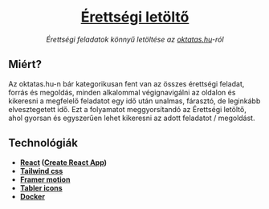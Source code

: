 <h1 align="center"><a href="https://erettsegi.jelszo.co">Érettségi letöltő</a></h1>
<p align="center"><i>Érettségi feladatok könnyű letöltése az <a href="https://oktatas.hu">oktatas.hu</a>-ról</i></p>

## Miért?
Az oktatas.hu-n bár kategorikusan fent van az összes érettségi feladat, forrás és megoldás, minden alkalommal végignavigálni az oldalon és kikeresni a megfelelő feladatot egy idő után unalmas, fárasztó, de leginkább elvesztegetett idő. Ezt a folyamatot meggyorsítandó az Érettségi letöltő, ahol gyorsan és egyszerűen lehet kikeresni az adott feladatot / megoldást.

## Technológiák
* **[React](https://reactjs.org) ([Create React App](https://create-react-app.dev))**
* **[Tailwind css](https://tailwindcss.com/)**
* **[Framer motion](https://www.framer.com/motion/)**
* **[Tabler icons](https://tabler-icons.io/)**
* **[Docker](https://www.docker.com/)**

